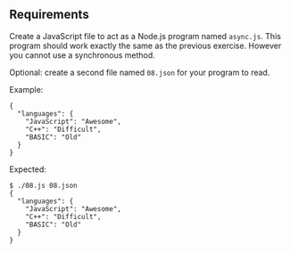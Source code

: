 ## Requirements
Create a JavaScript file to act as a Node.js program named `async.js`. This program should work exactly the same as the previous exercise. However you cannot use a synchronous method.

Optional: create a second file named `08.json` for your program to read.

Example:

    {
      "languages": {
        "JavaScript": "Awesome",
        "C++": "Difficult",
        "BASIC": "Old"
      }
    }
Expected:

    $ ./08.js 08.json
    {
      "languages": {
        "JavaScript": "Awesome",
        "C++": "Difficult",
        "BASIC": "Old"
      }
    }